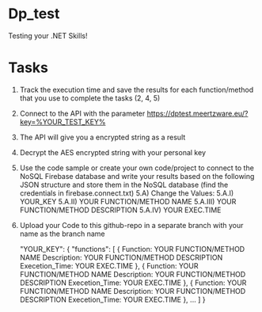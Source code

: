# Dp_test
Testing your .NET Skills! 

# Tasks

1) Track the execution time and save the results for each function/method that you use to complete the tasks (2, 4, 5)
2) Connect to the API with the parameter https://dptest.meertzware.eu/?key=%YOUR_TEST_KEY%
3) The API will give you a encrypted string as a result
4) Decrypt the AES encrypted string with your personal key
5) Use the code sample or create your own code/project to connect to the NoSQL Firebase database and write your results based on the following JSON structure and store them in the NoSQL database (find the credentials in firebase.connect.txt)
5.A) Change the Values: 
  5.A.I) YOUR_KEY
  5.A.II) YOUR FUNCTION/METHOD NAME
  5.A.III) YOUR FUNCTION/METHOD DESCRIPTION
  5.A.IV) YOUR EXEC.TIME
6) Upload your Code to this github-repo in a separate branch with your name as the branch name

    "YOUR_KEY": {
        "functions": [
            {
              Function: YOUR FUNCTION/METHOD NAME
              Description: YOUR FUNCTION/METHOD DESCRIPTION
              Execetion_Time: YOUR EXEC.TIME
            },
            {
              Function: YOUR FUNCTION/METHOD NAME
              Description: YOUR FUNCTION/METHOD DESCRIPTION
              Execetion_Time: YOUR EXEC.TIME
            },
            {
              Function: YOUR FUNCTION/METHOD NAME
              Description: YOUR FUNCTION/METHOD DESCRIPTION
              Execetion_Time: YOUR EXEC.TIME
            },
            ...
        ]
     }
